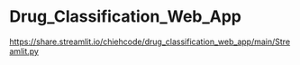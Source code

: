# Drug_Classification_Web_App
https://share.streamlit.io/chiehcode/drug_classification_web_app/main/Streamlit.py
